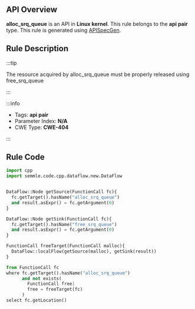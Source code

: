 ---
---


## API Overview
**alloc_srq_queue** is an API in **Linux kernel**. This rule belongs to the **api pair** type. This rule is generated using [APISpecGen](../../tools/APISpecGen).
## Rule Description

:::tip

The resource acquired by alloc_srq_queue must be properly released using free_srq_queue

:::

:::info

- Tags: **api pair**
- Parameter Index: **N/A**
- CWE Type: **CWE-404**

:::

## Rule Code
```python
import cpp
import semmle.code.cpp.dataflow.new.DataFlow


DataFlow::Node getSource(FunctionCall fc){
  fc.getTarget().hasName("alloc_srq_queue")
  and result.asExpr() = fc.getArgument(0)
}

DataFlow::Node getSink(FunctionCall fc){
  fc.getTarget().hasName("free_srq_queue")
  and result.asExpr() = fc.getArgument(0)
}

FunctionCall freeTarget(FunctionCall malloc){
  DataFlow::localFlow(getSource(malloc), getSink(result))
}

from FunctionCall fc
where fc.getTarget().hasName("alloc_srq_queue")
      and not exists(
        FunctionCall free| 
        free = freeTarget(fc)
      )
select fc.getLocation()

    
```